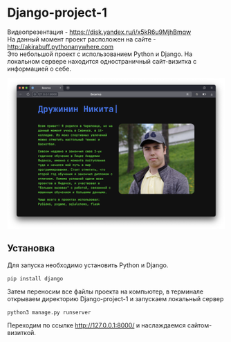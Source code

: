 # Django-project-1
Видеопрезентация - https://disk.yandex.ru/i/x5kR6u9MjhBmqw <br>
На данный момент проект расположен на сайте - http://akirabuff.pythonanywhere.com <br>
Это небольшой проект с использованием Python и Django. На локальном сервере находится одностраничный сайт-визитка с информацией о себе.

![Иллюстрация к проекту](https://raw.githubusercontent.com/agent-yandex/Django-project-1/main/photo_for_readme.png)

## Установка
Для запуска необходимо установить Python и Django.

```
pip install django
```

Затем переносим все файлы проекта на компьютер, в терминале открываем директорию Django-project-1 и запускаем локальный сервер

```
python3 manage.py runserver
```

Переходим по ссылке http://127.0.0.1:8000/ и наслаждаемся сайтом-визиткой.
